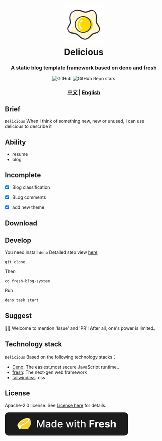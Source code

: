 <!--
 * @Date: 2023-02-21 01:24:24
 * @LastEditors: shijianzhong 994129509@qq.com
 * @LastEditTime: 2023-03-09 15:06:32
 * @FilePath: /www-main/README_EN.md
-->


<h1 align="center">
  <img src="./static/mdicon.png" width="128" />
  <br>
  Delicious
  <br>
</h1>

<h3 align="center">A static blog template framework based on deno and fresh</h3>

<div align="center">
<img alt="GitHub" src="https://img.shields.io/github/license/shijianzhong/fresh-blog-system?color=%23">
<img alt="GitHub Repo stars" src="https://img.shields.io/github/stars/shijianzhong/fresh-blog-system?style=social">
</div>

<h3 align="center">
<a href="https://github.com/shijianzhong/fresh-blog-system/master/README.md">中文</a> |
<a href="https://github.com/shijianzhong/fresh-blog-system/blob/master/README_EN.md" target="_blank">English</a>
</h3>

## Brief

`Delicious` When i think of something new, new or unused, I can use delicious to describe it

## Ability

- resume
- blog

## Incomplete

- [x] Blog classification
- [x] BLog comments
- [x] add new theme


## Download



## Develop

You need install `deno` Detailed step view [here](https://deno.land/)

```shell
git clone
```

Then

```shell
cd fresh-blog-system
```

Run

```shell
deno task start
```

## Suggest

👏🏻 Welcome to mention 'Issue' and 'PR'! After all, one's power is limited。

## Technology stack

`Delicious` Based on the following technology stacks：

- [Deno](https://deno.land/): The easiest,most secure JavaScript runtime..
- [fresh](https://fresh.deno.dev/): The next-gen web framework
- [tailwindcss](https://www.tailwindcss.cn/): css

## License

Apache-2.0 license. See [License here](./LICENSE) for details.

![Made with Fresh(dark)](./static/fresh-badge-dark.svg)